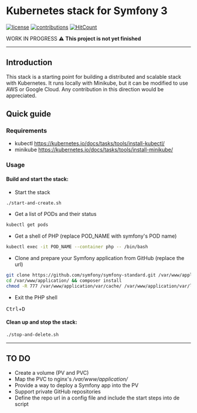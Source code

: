 # Kubernetes stack for Symfony 3

[![license](https://img.shields.io/github/license/mashape/apistatus.svg?style=flat-square)](LICENSE)
[![contributions](https://img.shields.io/badge/contributions-welcome-brightgreen.svg?style=flat-square)](https://github.com/carlosas/kubernetes-for-symfony/issues)
[![HitCount](http://hits.dwyl.com/carlosas/kubernetes-for-symfony.svg)](http://hits.dwyl.com/carlosas/kubernetes-for-symfony)

WORK IN PROGRESS :warning: **This project is not yet finished**

---

## Introduction

This stack is a starting point for building a distributed and scalable stack with Kubernetes. It runs locally with Minikube, but it can be modified to use AWS or Google Cloud. Any contribution in this direction would be appreciated.

## Quick guide

### Requirements

* kubectl https://kubernetes.io/docs/tasks/tools/install-kubectl/
* minikube https://kubernetes.io/docs/tasks/tools/install-minikube/

### Usage

#### Build and start the stack:

* Start the stack

```sh
./start-and-create.sh
```

* Get a list of PODs and their status

```sh
kubectl get pods
```

* Get a shell of PHP (replace POD_NAME with symfony's POD name)

```sh
kubectl exec -it POD_NAME --container php -- /bin/bash
```

* Clone and prepare your Symfony application from GitHub (replace the url)

```sh
git clone https://github.com/symfony/symfony-standard.git /var/www/application/
cd /var/www/application/ && composer install
chmod -R 777 /var/www/application/var/cache/ /var/www/application/var/logs/ /var/www/application/var/sessions/
```

* Exit the PHP shell

<kbd>Ctrl</kbd>+<kbd>D</kbd>

#### Clean up and stop the stack:

```sh
./stop-and-delete.sh
```

---

## TO DO

* Create a volume (PV and PVC)
* Map the PVC to nginx's */var/www/application/*
* Provide a way to deploy a Symfony app into the PV
* Support private GitHub repositories
* Define the repo url in a config file and include the start steps into de script
